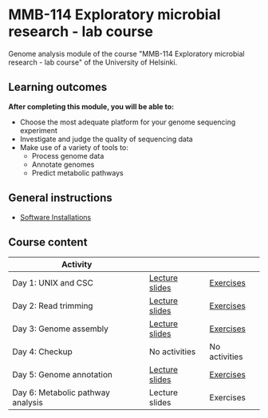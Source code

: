 # MMB-114 Exploratory microbial research - lab course

Genome analysis module of the course "MMB-114 Exploratory microbial research - lab course" of the University of Helsinki.

## Learning outcomes

**After completing this module, you will be able to:**
* Choose the most adequate platform for your genome sequencing experiment
* Investigate and judge the quality of sequencing data
* Make use of a variety of tools to:
    * Process genome data
    * Annotate genomes
    * Predict metabolic pathways

## General instructions

* [Software Installations](00-software-installations.md)

## Course content

Activity                          |                                                     |                                      |
--------------------------------- | --------------------------------------------------- | ------------------------------------ |
Day 1: UNIX and CSC               | [Lecture slides](lectures/01_UNIX_and_CSC.pdf)      | [Exercises](01-UNIX-and-CSC.md)      |
Day 2: Read trimming              | [Lecture slides](lectures/02_Read_trimming.pdf)     | [Exercises](02-Read-trimming.md)     |
Day 3: Genome assembly            | [Lecture slides](lectures/03_Genome_assembly.pdf)   | [Exercises](03-Genome-assembly.md)   |
Day 4: Checkup                    | No activities                                       | No activities                        |
Day 5: Genome annotation          | [Lecture slides](lectures/03_Genome_annotation.pdf) | [Exercises](05-Genome-annotation.md) |
Day 6: Metabolic pathway analysis | Lecture slides                                      | Exercises                            |

<!-- * [Extra activities: mapping and RAST](07-Extra-activities.md) -->
